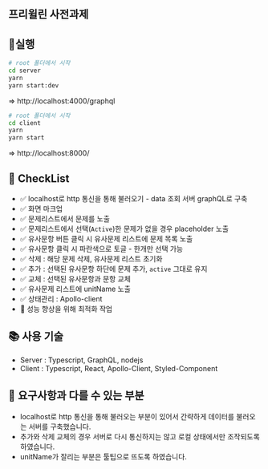 ## 프리윌린 사전과제

## 🎈실행

```bash
# root 폴더에서 시작
cd server
yarn
yarn start:dev

```

=> http://localhost:4000/graphql

```bash
# root 폴더에서 시작
cd client
yarn
yarn start

```

=> http://localhost:8000/

## 🥎 CheckList

- ✅ localhost로 http 통신을 통해 불러오기 - data 조회 서버 graphQL로 구축
- ✅ 화면 마크업
- ✅ 문제리스트에서 문제를 노출
- ✅ 문제리스트에서 선택(`Active`)한 문제가 없을 경우 placeholder 노출
- ✅ 유사문항 버튼 클릭 시 유사문제 리스트에 문제 목록 노출
- ✅ 유사문항 클릭 시 파란색으로 토글 - 한개만 선택 가능
- ✅ 삭제 : 해당 문제 삭제, 유사문제 리스트 초기화
- ✅ 추가 : 선택된 유사문항 하단에 문제 추가, `active` 그대로 유지
- ✅ 교체 : 선택된 유사문항과 문항 교체
- ✅ 유사문제 리스트에 unitName 노출
- ✅ 상태관리 : Apollo-client
- 🔺 성능 향상을 위해 최적화 작업

## 📚 사용 기술

- Server : Typescript, GraphQL, nodejs
- Client : Typescript, React, Apollo-Client, Styled-Component

## 🧐 요구사항과 다를 수 있는 부분

- localhost로 http 통신을 통해 불러오는 부분이 있어서 간략하게 데이터를 불러오는 서버를 구축했습니다.
- 추가와 삭제 교체의 경우 서버로 다시 통신하지는 않고 로컬 상태에서만 조작되도록 하였습니다.
- unitName가 잘리는 부분은 툴팁으로 뜨도록 하였습니다.
